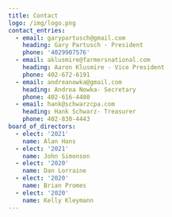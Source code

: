 ```yaml
---
title: Contact
logo: /img/logo.png
contact_entries:
  - email: garypartusch@gmail.com
    heading: Gary Partusch - President
    phone: '4029907576'
  - email: aklusmire@farmersnational.com
    heading: Aaron Klusmire - Vice President
    phone: 402-672-6191
  - email: andreanowka@gmail.com
    heading: Andrea Nowka- Secretary
    phone: 402-616-4480
  - email: hank@schwarzcpa.com
    heading: Hank Schwarz- Treasurer
    phone: 402-830-4443
board_of_directors:
  - elect: '2021'
    name: Alan Hans
  - elect: '2021'
    name: John Simonson
  - elect: '2020'
    name: Dan Lorraine
  - elect: '2020'
    name: Brian Promes
  - elect: '2020'
    name: Kelly Kleymann
---
```


